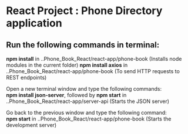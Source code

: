 # React Project : Phone Directory application
## Run the following commands in terminal: <br>
**npm install** in ..Phone_Book_React/react-app/phone-book (Installs node modules in the current folder)
**npm install axios** in ..Phone_Book_React/react-app/phone-book (To send HTTP requests to REST endpoints) <br>
 
Open a new terminal window and type the following commands: <br>
**npm install json-server**, followed by **npm start** in ..Phone_Book_React/react-app/server-api (Starts the JSON server) <br>

Go back to the previous window and type the following command: <br>
**npm start** in ..Phone_Book_React/react-app/phone-book (Starts the development server)


